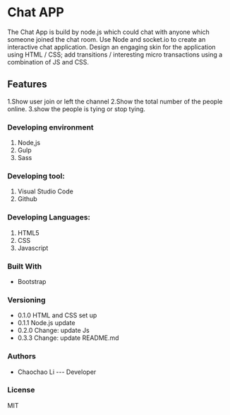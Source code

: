 # Chat APP
The Chat App is build by node.js which could chat with anyone which someone joined the chat room.
Use Node and socket.io to create an interactive chat application. Design an engaging skin
for the application using HTML / CSS; add transitions / interesting micro transactions using
a combination of JS and CSS.

## Features
1.Show user join or left the channel
2.Show the total number of the people online.
3.show the people is tying or stop tying.

### Developing environment
 1. Node,js
 2. Gulp
 3. Sass

### Developing tool:
 1. Visual Studio Code
 2. Github

### Developing Languages:
 1. HTML5
 2. CSS
 3. Javascript


### Built With
* Bootstrap

### Versioning
* 0.1.0 HTML and CSS set up
* 0.1.1 Node.js update
* 0.2.0 Change: update Js
* 0.3.3 Change: update README.md

### Authors 
* Chaochao Li --- Developer

### License
   MIT
